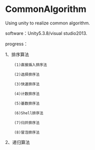 # CommonAlgorithm
Using unity to realize common algorithm.

software：Unity5.3.8/visual studio2013.

progress：

1、排序算法

        (1)直接插入排序法

        (2)选择排序法
		
		(3)快速排序法
		
		(4)计数排序法
		
		(5)基数排序法
		
		(6)Shell排序法
		
		(7)归并排序法
		
		(8)冒泡排序法
		
2、递归算法